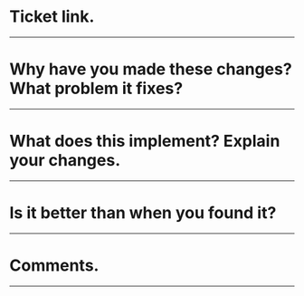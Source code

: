 # Ticket link.
---

# Why have you made these changes? What problem it fixes?
---


# What does this implement? Explain your changes.
---


# Is it better than when you found it?
---


# Comments.
---

